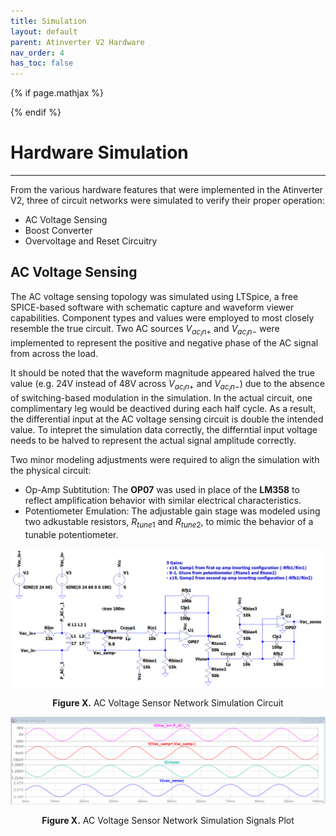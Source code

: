 ```yaml
---
title: Simulation
layout: default
parent: Atinverter V2 Hardware
nav_order: 4
has_toc: false
---
```


<!-- To enable math equation formatting -->
{% if page.mathjax %}
  <!-- Polyfill for older browsers (optional) -->
  <script type="text/javascript" async 
    src="https://polyfill.io/v3/polyfill.min.js?features=es6">
  </script>

  <!-- MathJax v3 for LaTeX rendering -->
  <script type="text/javascript" async 
    id="MathJax-script" 
    src="https://cdn.jsdelivr.net/npm/mathjax@3/es5/tex-mml-chtml.js">
  </script>

  <!-- Custom MathJax Configuration -->
  <script type="text/javascript">
    MathJax = {
      tex: {
        inlineMath: [['$', '$'], ['\\(', '\\)']],
        displayMath: [['$$', '$$'], ['\\[', '\\]']],
      }
    };
  </script>
{% endif %}

# **Hardware Simulation**
***

From the various hardware features that were implemented in the Atinverter V2, three of circuit networks were simulated to verify their proper operation:
- AC Voltage Sensing
- Boost Converter
- Overvoltage and Reset Circuitry

## AC Voltage Sensing

The AC voltage sensing topology was simulated using LTSpice, a free SPICE-based software with schematic capture and waveform viewer capabilities. Component types and values were employed to most closely resemble the true circuit. Two AC sources $V_{ac_in+}$ and $V_{ac_in-}$ were implemented to represent the positive and negative phase of the AC signal from across the load.

It should be noted that the waveform magnitude appeared halved the true value (e.g. 24V instead of 48V across $V_{ac_in+}$ and $V_{ac_in-}$) due to the absence of switching-based modulation in the simulation. In the actual circuit, one complimentary leg would be deactived during each half cycle. As a result, the differential input at the AC voltage sensing circuit is double the intended value. To intepret the simulation data correctly, the differntial input voltage needs to be halved to represent the actual signal amplitude correctly.

Two minor modeling adjustments were required to align the simulation with the physical circuit:
- Op-Amp Subtitution: The **OP07** was used in place of the **LM358** to reflect amplification behavior with similar electrical characteristics.
- Potentiometer Emulation: The adjustable gain stage was modeled using two adkustable resistors, $R_{tune1}$ and $R_{tune2}$, to mimic the behavior of a tunable potentiometer.

<p align="center">
<img src="../../images/AC_voltage_sensor_network_simulation.png" alt="AC Voltage Sensing Network Simulation" width="800"/>
</p>

<div style="text-align: center;">
    <h7><b>Figure X.</b> AC Voltage Sensor Network Simulation Circuit </h7>
</div>

<p align="center">
<img src="../../images/AC_voltage_sensor_network_simulation_plot.png" alt="AC Voltage Sensing Network Simulation Plot " width="800"/>
</p>

<div style="text-align: center;">
    <h7><b>Figure X.</b> AC Voltage Sensor Network Simulation Signals Plot </h7>
</div>



